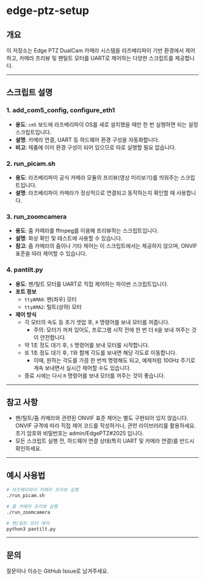 # edge-ptz-setup

## 개요

이 저장소는 Edge PTZ DualCam 카메라 시스템을 라즈베리파이 기반 환경에서 제어하고, 카메라 프리뷰 및 팬틸트 모터를 UART로 제어하는 다양한 스크립트를 제공합니다.

---

## 스크립트 설명

### 1. add_com5_config, configure_eth1

- **용도**: `cm5` 보드에 라즈베리파이 OS를 새로 설치했을 때만 한 번 실행하면 되는 설정 스크립트입니다.
- **설명**: 카메라 연결, UART 등 하드웨어 환경 구성을 자동화합니다.
- **비고**: 제품에 이미 환경 구성이 되어 있으므로 따로 실행할 필요 없습니다.

### 2. run_picam.sh

- **용도**: 라즈베리파이 공식 카메라 모듈의 프리뷰(영상 미리보기)를 띄워주는 스크립트입니다.
- **설명**: 라즈베리파이 카메라가 정상적으로 연결되고 동작하는지 확인할 때 사용합니다.

### 3. run_zoomcamera

- **용도**: 줌 카메라를 ffmpeg를 이용해 프리뷰하는 스크립트입니다.
- **설명**: 화상 확인 및 테스트에 사용할 수 있습니다.
- **참고**: 줌 카메라의 줌이나 기타 제어는 이 스크립트에서는 제공하지 않으며, ONVIF 표준을 따라 제어할 수 있습니다.

### 4. pantilt.py

- **용도**: 팬/틸트 모터를 UART로 직접 제어하는 파이썬 스크립트입니다.
- **포트 정보**
  - `ttyAMA0`: 팬(좌우) 모터
  - `ttyAMA2`: 틸트(상하) 모터
- **제어 방식**
  - 각 모터의 속도 등 초기 셋업 후, `R` 명령어를 보내 모터를 꺼줍니다.
    - 주의: 모터가 꺼져 있어도, 프로그램 시작 전에 한 번 더 `R`을 보내 꺼주는 것이 안전합니다.
  - 약 1초 정도 대기 후, `S` 명령어를 보내 모터를 시작합니다.
  - 또 1초 정도 대기 후, `T`와 함께 각도를 보내면 해당 각도로 이동합니다.
    - 이때, 원하는 각도를 가끔 한 번씩 명령해도 되고, 예제처럼 100Hz 주기로 계속 보내면서 실시간 제어할 수도 있습니다.
  - 종료 시에는 다시 `R` 명령어를 보내 모터를 꺼주는 것이 좋습니다.

---

## 참고 사항

- 팬/틸트/줌 카메라와 관련된 ONVIF 표준 제어는 별도 구현되어 있지 않습니다. ONVIF 규격에 따라 직접 제어 코드를 작성하거나, 관련 라이브러리를 활용하세요. 초기 암호와 비밀번호는 admin/EdgePTZ#2025 입니다.
- 모든 스크립트 실행 전, 하드웨어 연결 상태(특히 UART 및 카메라 연결)를 반드시 확인하세요.

---

## 예시 사용법

```bash
# 라즈베리파이 카메라 프리뷰 실행
./run_picam.sh

# 줌 카메라 프리뷰 실행
./run_zoomcamera

# 팬/틸트 모터 제어
python3 pantilt.py
```

---

## 문의

질문이나 이슈는 GitHub Issue로 남겨주세요.
